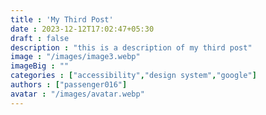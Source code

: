 ```yaml
---
title : 'My Third Post'
date : 2023-12-12T17:02:47+05:30
draft : false
description : "this is a description of my third post"
image : "/images/image3.webp"
imageBig : ""
categories : ["accessibility","design system","google"]
authors : ["passenger016"]
avatar : "/images/avatar.webp"
---
```

